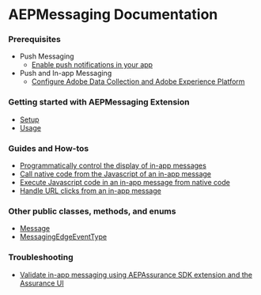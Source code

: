 # AEPMessaging Documentation

### Prerequisites

- Push Messaging
  - [Enable push notifications in your app](./sources/enable-push-notifications.md)  
- Push and In-app Messaging
  - [Configure Adobe Data Collection and Adobe Experience Platform](./sources/edge-and-launch-configuration.md)


### Getting started with AEPMessaging Extension

- [Setup](./sources/setup-sdk.md)
- [Usage](./sources/usage.md)

### Guides and How-tos

- [Programmatically control the display of in-app messages](./sources/how-to-messaging-delegate.md)
- [Call native code from the Javascript of an in-app message](./sources/how-to-call-native-from-javascript.md)
- [Execute Javascript code in an in-app message from native code](./sources/how-to-call-javascript-from-native.md)
- [Handle URL clicks from an in-app message](./sources/how-to-handle-url-clicks.md)

### Other public classes, methods, and enums

- [Message](./sources/class-message.md)
- [MessagingEdgeEventType](./sources/enum-messaging-edge-event-type.md)

### Troubleshooting

- [Validate in-app messaging using AEPAssurance SDK extension and the Assurance UI](./sources/troubleshooting/validate-messages-in-griffon.md)
